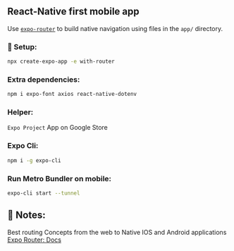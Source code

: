 ## React-Native first mobile app

Use [`expo-router`](https://expo.github.io/router) to build native navigation using files in the `app/` directory.

### 🚀 Setup:

```sh
npx create-expo-app -e with-router
```

### Extra dependencies:

```sh
npm i expo-font axios react-native-dotenv
```

### Helper:
`Expo Project` App on Google Store

### Expo Cli:
```sh
npm i -g expo-cli 
```

### Run Metro Bundler on mobile:

```sh
expo-cli start --tunnel
```

## 📝 Notes:

Best routing Concepts from the web to Native IOS and Android applications <br />
[Expo Router: Docs](https://expo.github.io/router)

